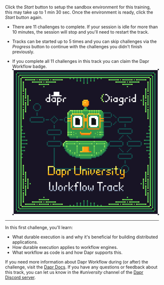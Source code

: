 Click the *Start* button to setup the sandbox environment for this training, this may take up to 1 min 30 sec. Once the environment is ready, click the *Start* button again.

- There are 11 challenges to complete. If your session is idle for more than 10 minutes, the session will stop and you'll need to restart the track.
  
- Tracks can be started up to 5 times and you can skip challenges via the *Progress* button to continue with the challenges you didn't finish previously.

- If you complete all 11 challenges in this track you can claim the Dapr Workflow badge.
![Dapr University Dapr Workflow badge](https://github.com/diagrid-labs/dapr-university-instruqt/blob/main/dapr-workflow/11-challenges-and-tips/Diagrid-Dapr-Uni-Workflow_x500.png?raw=true)

---
In this first challenge, you'll learn:

- What durable execution is and why it's beneficial for building distributed applications.
- How durable execution applies to workflow engines.
- What workflow as code is and how Dapr supports this.

If you need more information about Dapr Workflow during (or after) the challenge, visit the [Dapr Docs](https://docs.dapr.io/developing-applications/building-blocks/workflow/). If you have any questions or feedback about this track, you can let us know in the *#university* channel of the [Dapr Discord server](https://bit.ly/dapr-discord).
